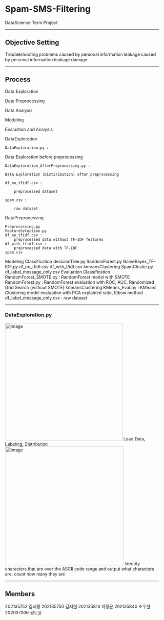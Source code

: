 # Spam-SMS-Filtering
DataScience Term Project

***

## Objective Setting
Troubleshooting problems caused by personal information leakage caused by personal information leakage damage

***
## Process
Data Exploration

Data Preprocessing

Data Analysis

Modeling

Evaluation and Analysis


DataExploration

	DataExploration.py : 
 
Data Exploration before preprocessing

	DataExploration_AfterPreprocessing.py :
 
 	Data Exploration (Distiribution) after preprocessing
  
	df_no_tfidf.csv :
 
		preprocessed dataset
  
	spam.csv :
 
		raw dataset
  
DataPreprocessing

	Preprocessing.py
	FeatureSelection.py
	df_no_tfidf.csv :
		preprocessed data without TF-IDF features
	df_with_tfidf.csv :
		preprocessed data with TF-IDF
	spam.csv
Modeling
	Classification
		decicionTree.py 
		RandomForest.py
		NaiveBayes_TF-IDF.py
		df_no_tfidf.csv
		df_with_tfidf.csv
	kmeansClustering
		SpamCluster.py
		df_label_message_only.csv
Evaluation
	Classification
		RandomForest_SMOTE.py :
			RandomForest model with SMOTE
		RandomForest.py :
RandomForest evaluation with ROC, AUC, Randomized Grid Search (without SMOTE)
	kmeansClustering
		KMeans_Eval.py :
KMeans Clustering model evaluation with PCA explained ratio, Elbow method
		df_label_message_only.csv :
			raw dataset
***
### DataExploration.py
<img width="384" alt="image" src="https://github.com/user-attachments/assets/7b3bbab6-78d4-412f-8957-5df83115ed16" />
Load Data, Labeling, Distribution
<img width="388" alt="image" src="https://github.com/user-attachments/assets/322f8250-e524-4f2d-ac66-e0e0832e2d31" />
Identify characters that are over the ASCII code range and output what characters are, count how many they are


***
## Members
202135752 김태량
202135750 김지현
202135814 이정균
202135840 조우현
202037006 권도윤
